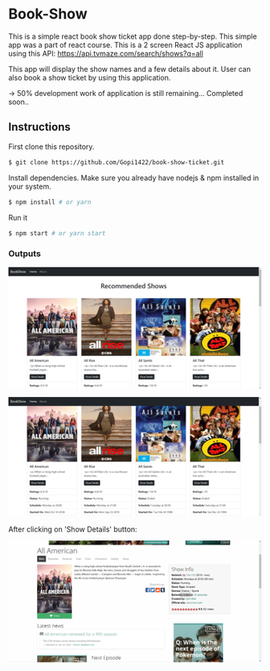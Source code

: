 # Book-Show

This is a simple react book show ticket app done step-by-step. This simple app was a part of react course.
This is a 2 screen React JS application using this API: 
https://api.tvmaze.com/search/shows?q=all

This app will display the show names and a few details about it. User can also book a show ticket by using this application.

-> 50% development work of application is still remaining...
Completed soon..


## Instructions
First clone this repository.
```bash
$ git clone https://github.com/Gopi1422/book-show-ticket.git
```
Install dependencies. Make sure you already have nodejs & npm installed in your system.
```bash
$ npm install # or yarn
```
Run it
```bash
$ npm start # or yarn start
```

### Outputs 
![Output-1](https://github.com/Gopi1422/book-show-ticket/blob/f5ae6ed1a079da9ae2868afa6718633b0d552fb8/output/1.png?raw=true)

![Output-2](https://github.com/Gopi1422/book-show-ticket/blob/f5ae6ed1a079da9ae2868afa6718633b0d552fb8/output/2.png?raw=true)

After clicking on 'Show Details' button:

![Output-3](https://github.com/Gopi1422/book-show-ticket/blob/f5ae6ed1a079da9ae2868afa6718633b0d552fb8/output/3.png?raw=true)

